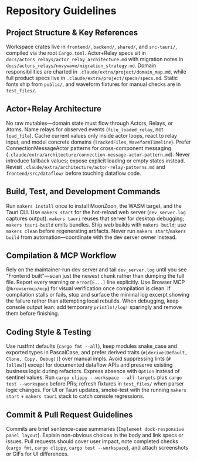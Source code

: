 # Repository Guidelines

## Project Structure & Key References
Workspace crates live in `frontend/`, `backend/`, `shared/`, and `src-tauri/`, compiled via the root `Cargo.toml`. Actor+Relay specs sit in `docs/actors_relays/actor_relay_architecture.md` with migration notes in `docs/actors_relays/novywave/migration_strategy.md`. Domain responsibilities are charted in `.claude/extra/project/domain_map.md`, while full product specs live in `.claude/extra/project/specs/specs.md`. Static fonts ship from `public/`, and waveform fixtures for manual checks are in `test_files/`.

## Actor+Relay Architecture
No raw mutables—domain state must flow through Actors, Relays, or Atoms. Name relays for observed events (`file_loaded_relay`, not `load_file`). Cache current values only inside actor loops, react to relay input, and model concrete domains (`TrackedFiles`, `WaveformTimeline`). Prefer ConnectionMessageActor patterns for cross-component messaging (`.claude/extra/architecture/connection-message-actor-pattern.md`). Never introduce fallback values; expose explicit loading or empty states instead. Revisit `.claude/extra/architecture/actor-relay-patterns.md` and `frontend/src/dataflow/` before touching dataflow code.

## Build, Test, and Development Commands
Run `makers install` once to install MoonZoon, the WASM target, and the Tauri CLI. Use `makers start` for the hot-reload web server (`dev_server.log` captures output). `makers tauri` reuses that server for desktop debugging; `makers tauri-build` emits bundles. Ship web builds with `makers build`; use `makers clean` before regenerating artifacts. Never run `makers start`/`makers build` from automation—coordinate with the dev server owner instead.

## Compilation & MCP Workflow
Rely on the maintainer-run dev server and tail `dev_server.log` until you see "Frontend built"—scan just the newest chunk rather than dumping the full file. Report every warning or `error[E...]` line explicitly. Use Browser MCP (`@browsermcp/mcp`) for visual verification once compilation is clean. If compilation stalls or fails, stop and surface the minimal log excerpt showing the failure rather than attempting local rebuilds.
When debugging, keep console output lean: add temporary `println!/log!` sparingly and remove them before finishing.

## Coding Style & Testing
Use rustfmt defaults (`cargo fmt --all`), keep modules snake_case and exported types in PascalCase, and prefer derived traits (`#[derive(Default, Clone, Copy, Debug)]`) over manual impls. Avoid suppressing lints (`#[allow]`) except for documented dataflow APIs and preserve existing business logic during refactors. Express absence with `Option` instead of sentinel values. Run `cargo clippy --workspace --all-targets` plus `cargo test --workspace` before PRs; refresh fixtures in `test_files/` when parser logic changes. For UI or Tauri updates, smoke-test with the running `makers start` + `makers tauri` stack to catch console regressions.

## Commit & Pull Request Guidelines
Commits are brief sentence-case summaries (`Implement dock-responsive panel layout`). Explain non-obvious choices in the body and link specs or issues. Pull requests should cover user impact, note completed checks (`cargo fmt`, `cargo clippy`, `cargo test --workspace`), and attach screenshots or GIFs for UI differences.

